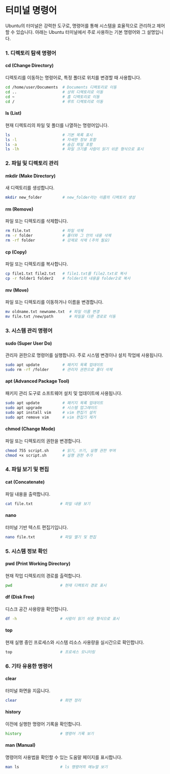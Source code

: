 # 터미널 명령어

Ubuntu의 터미널은 강력한 도구로, 명령어를 통해 시스템을 효율적으로 관리하고 제어할 수 있습니다. 아래는 Ubuntu 터미널에서 주로 사용하는 기본 명령어와 그 설명입니다.

### 1. 디렉토리 탐색 명령어

#### **cd (Change Directory)**

디렉토리를 이동하는 명령어로, 특정 폴더로 위치를 변경할 때 사용합니다.

```bash
cd /home/user/Documents  # Documents 디렉토리로 이동
cd ..                    # 상위 디렉토리로 이동
cd ~                     # 홈 디렉토리로 이동
cd /                     # 루트 디렉토리로 이동
```

#### **ls (List)**

현재 디렉토리의 파일 및 폴더를 나열하는 명령어입니다.

```bash
ls                       # 기본 목록 표시
ls -l                    # 자세한 정보 포함
ls -a                    # 숨김 파일 포함
ls -lh                   # 파일 크기를 사람이 읽기 쉬운 형식으로 표시
```

&#x20;

### 2. 파일 및 디렉토리 관리

#### **mkdir (Make Directory)**

새 디렉토리를 생성합니다.

```bash
mkdir new_folder         # new_folder라는 이름의 디렉토리 생성
```

#### **rm (Remove)**

파일 또는 디렉토리를 삭제합니다.

```bash
rm file.txt              # 파일 삭제
rm -r folder             # 폴더와 그 안의 내용 삭제
rm -rf folder            # 강제로 삭제 (주의 필요)
```

#### **cp (Copy)**

파일 또는 디렉토리를 복사합니다.

```bash
cp file1.txt file2.txt   # file1.txt를 file2.txt로 복사
cp -r folder1 folder2    # folder1의 내용을 folder2로 복사
```

#### **mv (Move)**

파일 또는 디렉토리를 이동하거나 이름을 변경합니다.

```bash
mv oldname.txt newname.txt  # 파일 이름 변경
mv file.txt /new/path       # 파일을 다른 경로로 이동
```

&#x20;

### 3. 시스템 관리 명령어

#### **sudo (Super User Do)**

관리자 권한으로 명령어를 실행합니다. 주로 시스템 변경이나 설치 작업에 사용됩니다.

```bash
sudo apt update          # 패키지 목록 업데이트
sudo rm -rf /folder      # 관리자 권한으로 폴더 삭제
```

#### **apt (Advanced Package Tool)**

패키지 관리 도구로 소프트웨어 설치 및 업데이트에 사용됩니다.

```bash
sudo apt update          # 패키지 목록 업데이트
sudo apt upgrade         # 시스템 업그레이드
sudo apt install vim     # vim 편집기 설치
sudo apt remove vim      # vim 편집기 제거
```

#### **chmod (Change Mode)**

파일 또는 디렉토리의 권한을 변경합니다.

```bash
chmod 755 script.sh      # 읽기, 쓰기, 실행 권한 부여
chmod +x script.sh       # 실행 권한 추가
```

&#x20;

### 4. 파일 보기 및 편집

#### **cat (Concatenate)**

파일 내용을 출력합니다.

```bash
cat file.txt            # 파일 내용 보기
```

#### **nano**

터미널 기반 텍스트 편집기입니다.

```bash
nano file.txt           # 파일 열기 및 편집
```

&#x20;

### 5. 시스템 정보 확인

#### **pwd (Print Working Directory)**

현재 작업 디렉토리의 경로를 출력합니다.

```bash
pwd                     # 현재 디렉토리 경로 표시
```

#### **df (Disk Free)**

디스크 공간 사용량을 확인합니다.

```bash
df -h                   # 사람이 읽기 쉬운 형식으로 표시
```

#### **top**

현재 실행 중인 프로세스와 시스템 리소스 사용량을 실시간으로 확인합니다.

```bash
top                     # 프로세스 모니터링
```

&#x20;

### 6. 기타 유용한 명령어

#### **clear**

터미널 화면을 지웁니다.

```bash
clear                   # 화면 정리
```

#### **history**

이전에 실행한 명령어 기록을 확인합니다.

```bash
history                 # 명령어 기록 보기
```

#### **man (Manual)**

명령어의 사용법을 확인할 수 있는 도움말 페이지를 표시합니다.

```bash
man ls                  # ls 명령어의 매뉴얼 보기
```
